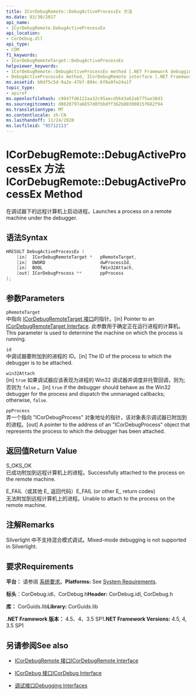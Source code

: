```yaml
---
title: ICorDebugRemote::DebugActiveProcessEx 方法
ms.date: 03/30/2017
api_name:
- ICorDebugRemote.DebugActiveProcessEx
api_location:
- CorDebug.dll
api_type:
- COM
f1_keywords:
- ICorDebugRemoteTarget::DebugActiveProcessEx
helpviewer_keywords:
- ICorDebugRemote::DebugActiveProcessEx method [.NET Framework debugging]
- DebugActiveProcessEx method, ICorDebugRemote interface [.NET Framework debugging]
ms.assetid: b0df5c5d-9a2e-47bf-894c-6f8a9fe24a1f
topic_type:
- apiref
ms.openlocfilehash: c9847fd6122aa32c95aecd5643a62a6775ae38d3
ms.sourcegitcommit: d8020797a6657d0fbbdff362b80300815f682f94
ms.translationtype: MT
ms.contentlocale: zh-CN
ms.lasthandoff: 11/24/2020
ms.locfileid: "95712113"
---
```

# <a name="icordebugremotedebugactiveprocessex-method"></a><span data-ttu-id="d11b9-102">ICorDebugRemote::DebugActiveProcessEx 方法</span><span class="sxs-lookup"><span data-stu-id="d11b9-102">ICorDebugRemote::DebugActiveProcessEx Method</span></span>

<span data-ttu-id="d11b9-103">在调试器下的远程计算机上启动进程。</span><span class="sxs-lookup"><span data-stu-id="d11b9-103">Launches a process on a remote machine under the debugger.</span></span>  
  
## <a name="syntax"></a><span data-ttu-id="d11b9-104">语法</span><span class="sxs-lookup"><span data-stu-id="d11b9-104">Syntax</span></span>  
  
```cpp  
HRESULT DebugActiveProcessEx (  
    [in]  ICorDebugRemoteTarget *   pRemoteTarget,  
    [in]  DWORD                     dwProcessId,  
    [in]  BOOL                      fWin32Attach,  
    [out] ICorDebugProcess **       ppProcess  
);  
```  
  
## <a name="parameters"></a><span data-ttu-id="d11b9-105">参数</span><span class="sxs-lookup"><span data-stu-id="d11b9-105">Parameters</span></span>  

 `pRemoteTarget`  
 <span data-ttu-id="d11b9-106">中指向 [ICorDebugRemoteTarget 接口](icordebugremotetarget-interface.md)的指针。</span><span class="sxs-lookup"><span data-stu-id="d11b9-106">[in] Pointer to an [ICorDebugRemoteTarget Interface](icordebugremotetarget-interface.md).</span></span> <span data-ttu-id="d11b9-107">此参数用于确定正在运行进程的计算机。</span><span class="sxs-lookup"><span data-stu-id="d11b9-107">This parameter is used to determine the machine on which the process is running.</span></span>  
  
 `id`  
 <span data-ttu-id="d11b9-108">中调试器要附加到的进程的 ID。</span><span class="sxs-lookup"><span data-stu-id="d11b9-108">[in] The ID of the process to which the debugger is to be attached.</span></span>  
  
 `win32Attach`  
 <span data-ttu-id="d11b9-109">[in] `true` 如果调试器应该表现为进程的 Win32 调试器并调度非托管回调，则为;否则为 `false` 。</span><span class="sxs-lookup"><span data-stu-id="d11b9-109">[in] `true` if the debugger should behave as the Win32 debugger for the process and dispatch the unmanaged callbacks; otherwise, `false`.</span></span>  
  
 `ppProcess`  
 <span data-ttu-id="d11b9-110">弄一个指向 "ICorDebugProcess" 对象地址的指针，该对象表示调试器已附加到的进程。</span><span class="sxs-lookup"><span data-stu-id="d11b9-110">[out] A pointer to the address of an "ICorDebugProcess" object that represents the process to which the debugger has been attached.</span></span>  
  
## <a name="return-value"></a><span data-ttu-id="d11b9-111">返回值</span><span class="sxs-lookup"><span data-stu-id="d11b9-111">Return Value</span></span>  

 <span data-ttu-id="d11b9-112">S_OK</span><span class="sxs-lookup"><span data-stu-id="d11b9-112">S_OK</span></span>  
 <span data-ttu-id="d11b9-113">已成功附加到远程计算机上的进程。</span><span class="sxs-lookup"><span data-stu-id="d11b9-113">Successfully attached to the process on the remote machine.</span></span>  
  
 <span data-ttu-id="d11b9-114">E_FAIL（或其他 E_ 返回代码）</span><span class="sxs-lookup"><span data-stu-id="d11b9-114">E_FAIL (or other E_ return codes)</span></span>  
 <span data-ttu-id="d11b9-115">无法附加到远程计算机上的进程。</span><span class="sxs-lookup"><span data-stu-id="d11b9-115">Unable to attach to the process on the remote machine.</span></span>  
  
## <a name="remarks"></a><span data-ttu-id="d11b9-116">注解</span><span class="sxs-lookup"><span data-stu-id="d11b9-116">Remarks</span></span>  

 <span data-ttu-id="d11b9-117">Silverlight 中不支持混合模式调试。</span><span class="sxs-lookup"><span data-stu-id="d11b9-117">Mixed-mode debugging is not supported in Silverlight.</span></span>  
  
## <a name="requirements"></a><span data-ttu-id="d11b9-118">要求</span><span class="sxs-lookup"><span data-stu-id="d11b9-118">Requirements</span></span>  

 <span data-ttu-id="d11b9-119">**平台：** 请参阅 [系统要求](../../get-started/system-requirements.md)。</span><span class="sxs-lookup"><span data-stu-id="d11b9-119">**Platforms:** See [System Requirements](../../get-started/system-requirements.md).</span></span>  
  
 <span data-ttu-id="d11b9-120">**标头**：CorDebug.idl、CorDebug.h</span><span class="sxs-lookup"><span data-stu-id="d11b9-120">**Header:** CorDebug.idl, CorDebug.h</span></span>  
  
 <span data-ttu-id="d11b9-121">**库：** CorGuids.lib</span><span class="sxs-lookup"><span data-stu-id="d11b9-121">**Library:** CorGuids.lib</span></span>  
  
 <span data-ttu-id="d11b9-122">**.NET Framework 版本：** 4.5、4、3.5 SP1</span><span class="sxs-lookup"><span data-stu-id="d11b9-122">**.NET Framework Versions:** 4.5, 4, 3.5 SP1</span></span>  
  
## <a name="see-also"></a><span data-ttu-id="d11b9-123">另请参阅</span><span class="sxs-lookup"><span data-stu-id="d11b9-123">See also</span></span>

- [<span data-ttu-id="d11b9-124">ICorDebugRemote 接口</span><span class="sxs-lookup"><span data-stu-id="d11b9-124">ICorDebugRemote Interface</span></span>](icordebugremote-interface.md)
- [<span data-ttu-id="d11b9-125">ICorDebug 接口</span><span class="sxs-lookup"><span data-stu-id="d11b9-125">ICorDebug Interface</span></span>](icordebug-interface.md)

- [<span data-ttu-id="d11b9-126">调试接口</span><span class="sxs-lookup"><span data-stu-id="d11b9-126">Debugging Interfaces</span></span>](debugging-interfaces.md)
